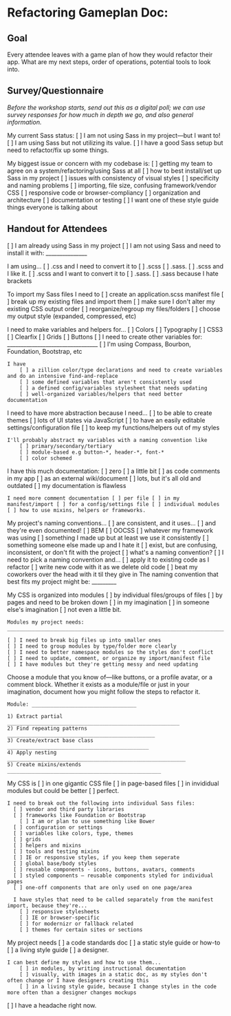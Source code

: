 
# Refactoring Gameplan Doc:

## Goal

Every attendee leaves with a game plan of how they would refactor their app. What are my next steps, order of operations,  potential tools to look into.


## Survey/Questionnaire

_Before the workshop starts, send out this as a digital poll; we can use survey responses for how much in depth we go, and also general information._

My current Sass status:
[ ] I am not using Sass in my project—but I want to!
[ ] I am using Sass but not utilizing its value.
[ ] I have a good Sass setup but need to refactor/fix up some things.

My biggest issue or concern with my codebase is:
[ ] getting my team to agree on a system/refactoring/using Sass at all
[ ] how to best install/set up Sass in my project
[ ] issues with consistency of visual styles
[ ] specificity and naming problems
[ ] importing, file size, confusing framework/vendor CSS
[ ] responsive code or browser-compliancy
[ ] organization and architecture
[ ] documentation or testing
[ ] I want one of these style guide things everyone is talking about

## Handout for Attendees


[ ] I am already using Sass in my project
[ ] I am not using Sass and need to install it with: _______________

I am using... 
    [ ] .css and I need to convert it to [ ] .scss [ ] .sass.
    [ ] .scss and I like it.
    [ ] .scss and I want to convert it to [ ] .sass.
    [ ] .sass because I hate brackets

To import my Sass files I need to
    [ ] create an application.scss manifest file
    [ ] break up my existing files and import them
    [ ] make sure I don't alter my existing CSS output order
    [ ] reorganize/regroup my files/folders
    [ ] choose my output style (expanded, compressed, etc)

I need to make variables and helpers for...
    [ ] Colors
    [ ] Typography
    [ ] CSS3
    [ ] Clearfix
    [ ] Grids
    [ ] Buttons
    [ ] I need to create other variables for: _________________________________
    [ ] I'm using Compass, Bourbon, Foundation, Bootstrap, etc

    I have
        [ ] a zillion color/type declarations and need to create variables and do an intensive find-and-replace
        [ ] some defined variables that aren't consistently used
        [ ] a defined config/variables stylesheet that needs updating
        [ ] well-organized variables/helpers that need better documentation

I need to have more abstraction because I need...
    [ ] to be able to create themes
    [ ] lots of UI states via JavaScript
    [ ] to have an easily editable settings/configuration file
    [ ] to keep my functions/helpers out of my styles

    I'll probably abstract my variables with a naming convention like
        [ ] primary/secondary/tertiary
        [ ] module-based e.g button-*, header-*, font-*
        [ ] color schemed

I have this much documentation:
    [ ] zero
    [ ] a little bit
        [ ] as code comments in my app
        [ ] as an external wiki/document
    [ ] lots, but it's all old and outdated
    [ ] my documentation is flawless

    I need more comment documentation [ ] per file [ ] in my manifest/import [ ] for a config/settings file [ ] individual modules [ ] how to use mixins, helpers or frameworks.


My project's naming conventions... 
    [ ] are consistent, and it uses...
            [ ] and they're even documented!
        [ ] BEM
        [ ] OOCSS
        [ ] whatever my framework was using
        [ ] something I made up but at least we use it consistently
        [ ] something someone else made up and I hate it
    [ ] exist, but are confusing, inconsistent, or don't fit with the project
    [ ] what's a naming convention?
        [ ] I need to pick a naming convention and...
            [ ] apply it to existing code as I refactor
            [ ] write new code with it as we delete old code
            [ ] beat my coworkers over the head with it til they give in
            The naming convention that best fits my project might be: _________

My CSS is organized into modules [ ] by individual files/groups of files [ ] by pages and need to be broken down [ ] in my imagination [ ] in someone else's imagination [ ] not even a little bit.

    Modules my project needs:  ______________________________________________________________________________________________________________________________________________________________________________________________________

    [ ] I need to break big files up into smaller ones
    [ ] I need to group modules by type/folder more clearly
    [ ] I need to better namespace modules so the styles don't conflict
    [ ] I need to update, comment, or organize my import/manifest file
    [ ] I have modules but they're getting messy and need updating

Choose a module that you know of—like buttons, or a profile avatar, or a comment block. Whether it exists as a module/file or just in your imagination, document how you might follow the steps to refactor it.

    Module: __________________________________

    1) Extract partial ________________________________________________________
    2) Find repeating patterns ________________________________________________
    3) Create/extract base class ______________________________________________
    4) Apply nesting __________________________________________________________
    5) Create mixins/extends __________________________________________________


My CSS is [ ] in one gigantic CSS file [ ] in page-based files [ ] in invididual modules but could be better [ ] perfect.

    I need to break out the following into individual Sass files:
      [ ] vendor and third party libraries
      [ ] frameworks like Foundation or Bootstrap
        [ ] I am or plan to use something like Bower
      [ ] configuration or settings
      [ ] variables like colors, type, themes
      [ ] grids
      [ ] helpers and mixins
      [ ] tools and testing mixins
      [ ] IE or responsive styles, if you keep them seperate
      [ ] global base/body styles
      [ ] reusable components - icons, buttons, avatars, comments
      [ ] styled components — reusable components styled for individual pages
      [ ] one-off components that are only used on one page/area

      I have styles that need to be called separately from the manifest import, because they're...
        [ ] responsive stylesheets
        [ ] IE or browser-specific
        [ ] for modernizr or fallback related
        [ ] themes for certain sites or sections

My project needs [ ] a code standards doc [ ] a static style guide or how-to [ ] a living style guide [ ] a designer.

    I can best define my styles and how to use them...
        [ ] in modules, by writing instructional documentation
        [ ] visually, with images in a static doc, as my styles don't often change or I have designers creating this
        [ ] in a living style guide, because I change styles in the code more often than a designer changes mockups

[ ] I have a headache right now.

